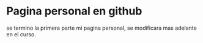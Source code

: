 # Pagina personal en github 
se termino la primera parte mi pagina personal, se modificara mas adelante en el curso.
